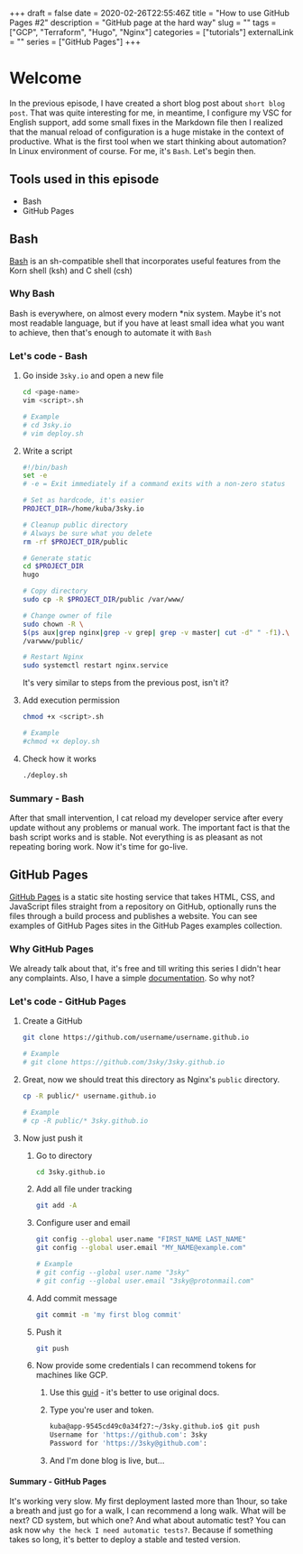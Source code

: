+++
draft = false
date = 2020-02-26T22:55:46Z
title = "How to use GitHub Pages #2"
description = "GitHub page at the hard way"
slug = ""
tags = ["GCP", "Terraform", "Hugo", "Nginx"]
categories = ["tutorials"]
externalLink = ""
series = ["GitHub Pages"]
+++

# Welcome

In the previous episode, I have created a short
blog post about `short blog post`. That was quite
interesting for me, in meantime, I configure my VSC for English
support, add some small fixes in the Markdown file then I realized
that the manual reload of configuration is a huge mistake in the
context of productive. What is the first tool when we start thinking
about automation? In Linux environment of course. For me, it's `Bash`.
Let's begin then.

## Tools used in this episode

- Bash
- GitHub Pages

## Bash

[Bash][1] is an sh-compatible shell
that incorporates useful features from the Korn shell (ksh) and C shell (csh)

### Why Bash

Bash is everywhere, on almost every modern *nix system.
Maybe it's not most readable language, but if you have
at least small idea what you want to achieve,
then that's enough to automate it with `Bash`

### Let's code - Bash

1. Go inside `3sky.io` and open a new file

    ```bash
    cd <page-name>
    vim <script>.sh

    # Example
    # cd 3sky.io
    # vim deploy.sh
    ```

1. Write a script

    ```bash
    #!/bin/bash
    set -e
    # -e = Exit immediately if a command exits with a non-zero status

    # Set as hardcode, it's easier
    PROJECT_DIR=/home/kuba/3sky.io

    # Cleanup public directory
    # Always be sure what you delete
    rm -rf $PROJECT_DIR/public

    # Generate static
    cd $PROJECT_DIR
    hugo

    # Copy directory
    sudo cp -R $PROJECT_DIR/public /var/www/

    # Change owner of file
    sudo chown -R \
    $(ps aux|grep nginx|grep -v grep| grep -v master| cut -d" " -f1).\
    /varwww/public/

    # Restart Nginx
    sudo systemctl restart nginx.service
    ```

    It's very similar to steps from the previous post, isn't it?

1. Add execution permission

    ```bash
    chmod +x <script>.sh

    # Example
    #chmod +x deploy.sh
    ```

1. Check how it works

    ```bash
    ./deploy.sh
    ```

### Summary - Bash

After that small intervention,
I cat reload my developer service after every
update without any problems or manual work. The important fact is
that the bash script works and is stable. Not everything is as
pleasant as not repeating boring work. Now it's time for go-live.

## GitHub Pages

[GitHub Pages][2] is a static site
hosting service that takes HTML, CSS, and JavaScript
files straight from a repository on GitHub, optionally runs
the files through a build process and publishes a website.
You can see examples of GitHub Pages sites in the GitHub Pages examples collection.

### Why GitHub Pages

We already talk about that, it's free
and till writing this series I didn't hear
any complaints. Also,
I have a simple [documentation][3]. So why not?

### Let's code - GitHub Pages

1. Create a GitHub

    ```bash
    git clone https://github.com/username/username.github.io

    # Example
    # git clone https://github.com/3sky/3sky.github.io
    ```

1. Great, now we should treat this directory as Nginx's  `public` directory.

    ```bash
    cp -R public/* username.github.io

    # Example
    # cp -R public/* 3sky.github.io
    ```

1. Now just push it

    1. Go to directory

        ```bash
        cd 3sky.github.io
        ```

    1. Add all file under tracking

        ```bash
        git add -A
        ```

    1. Configure user and email

        ```bash
        git config --global user.name "FIRST_NAME LAST_NAME"
        git config --global user.email "MY_NAME@example.com"

        # Example
        # git config --global user.name "3sky"
        # git config --global user.email "3sky@protonmail.com"
        ```

    1. Add commit message

        ```bash
        git commit -m 'my first blog commit'
        ```

    1. Push it

        ```bash
        git push
        ```

    1. Now provide some credentials I can recommend tokens for machines like GCP.
        1. Use this [guid][4] - it's better to use original docs.
        1. Type you're user and token.

            ```bash
            kuba@app-9545cd49c0a34f27:~/3sky.github.io$ git push
            Username for 'https://github.com': 3sky
            Password for 'https://3sky@github.com':
            ```

        1. And I'm done blog is live, but...

#### Summary - GitHub Pages

It's working very slow.
My first deployment lasted more than 1hour,
so take a breath and just go for a walk,
I can recommend a long walk. What will be next?
CD system, but which one? And what about automatic test?
You can ask now `why the heck I need automatic tests?`.
Because if something takes so long, it's better to deploy
a stable and tested version.

[1]: https://www.gnu.org/software/bash/
[2]: https://help.github.com/en/github/working-with-github-pages/about-github-pages
[3]: https://pages.github.com/
[4]: https://help.github.com/en/github/authenticating-to-github/creating-a-personal-access-token-for-the-command-line
